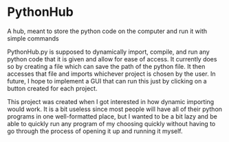 # PythonHub
A hub, meant to store the python code on the computer and run it with simple commands


PythonHub.py is supposed to dynamically import, compile, and run any python code that it is given and allow for ease of access.
It currently does so by creating a file which can save the path of the python file. It then accesses that file and imports whichever
project is chosen by the user. In future, I hope to implement a GUI that can run this just by clicking on a button created for each 
project.


This project was created when I got interested in how dynamic importing would work. It is a bit useless since most people will have all of their python programs in one well-formatted place, but I wanted to be a bit lazy and be able to quickly run any program of my choosing quickly without having to go through the process of opening it up and running it myself.
